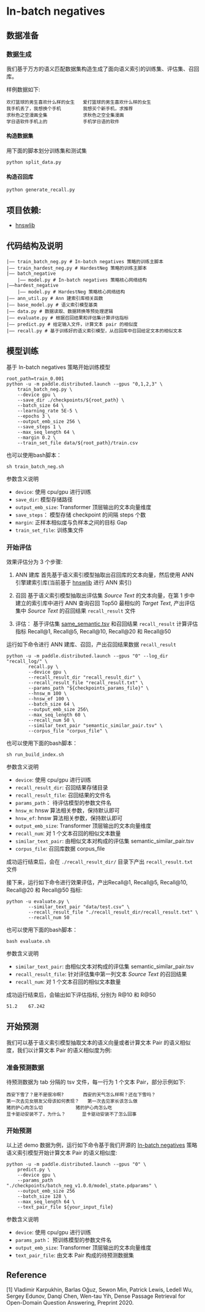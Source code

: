 # In-batch negatives


## 数据准备
### 数据生成
我们基于万方的语义匹配数据集构造生成了面向语义索引的训练集、评估集、召回库。

样例数据如下:
```
欢打篮球的男生喜欢什么样的女生   爱打篮球的男生喜欢什么样的女生
我手机丢了，我想换个手机        我想买个新手机，求推荐
求秋色之空漫画全集             求秋色之空全集漫画
学日语软件手机上的             手机学日语的软件
```


#### 构造数据集

用下面的脚本划分训练集和测试集

```
python split_data.py
```

#### 构造召回库

```
python generate_recall.py
```


## 项目依赖:
- [hnswlib](https://github.com/nmslib/hnswlib)

## 代码结构及说明
```
|—— train_batch_neg.py # In-batch negatives 策略的训练主脚本
|—— train_hardest_neg.py # HardestNeg 策略的训练主脚本
|—— batch_negative
    |—— model.py # In-batch negatives 策略核心网络结构
|——hardest_negative
    |—— model.py # HardestNeg 策略核心网络结构
|—— ann_util.py # Ann 建索引库相关函数
|—— base_model.py # 语义索引模型基类
|—— data.py # 数据读取、数据转换等预处理逻辑
|—— evaluate.py # 根据召回结果和评估集计算评估指标
|—— predict.py # 给定输入文件，计算文本 pair 的相似度
|—— recall.py # 基于训练好的语义索引模型，从召回库中召回给定文本的相似文本
```

## 模型训练

基于 In-batch negatives 策略开始训练模型

```
root_path=train_0.001
python -u -m paddle.distributed.launch --gpus "0,1,2,3" \
    train_batch_neg.py \
    --device gpu \
    --save_dir ./checkpoints/${root_path} \
    --batch_size 64 \
    --learning_rate 5E-5 \
    --epochs 3 \
    --output_emb_size 256 \
    --save_steps 1 \
    --max_seq_length 64 \
    --margin 0.2 \
    --train_set_file data/${root_path}/train.csv 
```

也可以使用bash脚本：

```
sh train_batch_neg.sh
```

参数含义说明
* `device`: 使用 cpu/gpu 进行训练
* `save_dir`: 模型存储路径
* `output_emb_size`: Transformer 顶层输出的文本向量维度
* `save_steps`： 模型存储 checkpoint 的间隔 steps 个数
* `margin`: 正样本相似度与负样本之间的目标 Gap
* `train_set_file`: 训练集文件




### 开始评估
效果评估分为 3 个步骤:
1. ANN 建库
首先基于语义索引模型抽取出召回库的文本向量，然后使用 ANN 引擎建索引库(当前基于 [hnswlib](https://github.com/nmslib/hnswlib) 进行 ANN 索引)

2. 召回
基于语义索引模型抽取出评估集 *Source Text* 的文本向量，在第 1 步中建立的索引库中进行 ANN 查询召回 Top50 最相似的 *Target Text*, 产出评估集中 *Source Text* 的召回结果 `recall_result` 文件

3. 评估： 基于评估集 [same_semantic.tsv](https://paddlenlp.bj.bcebos.com/models/semantic_index/same_semantic.tsv) 和召回结果 `recall_result` 计算评估指标 Recall@1, Recall@5, Recall@10, Recall@20 和 Recall@50

运行如下命令进行 ANN 建库、召回，产出召回结果数据 `recall_result`

```
python -u -m paddle.distributed.launch --gpus "0" --log_dir "recall_log/" \
        recall.py \
        --device gpu \
        --recall_result_dir "recall_result_dir" \
        --recall_result_file "recall_result.txt" \
        --params_path "${checkpoints_params_file}" \
        --hnsw_m 100 \
        --hnsw_ef 100 \
        --batch_size 64 \
        --output_emb_size 256\
        --max_seq_length 60 \
        --recall_num 50 \
        --similar_text_pair "semantic_similar_pair.tsv" \
        --corpus_file "corpus_file" \
```
也可以使用下面的bash脚本：

```
sh run_build_index.sh
```

参数含义说明
* `device`: 使用 cpu/gpu 进行训练
* `recall_result_dir`: 召回结果存储目录
* `recall_result_file`: 召回结果的文件名
* `params_path`： 待评估模型的参数文件名
* `hnsw_m`: hnsw 算法相关参数，保持默认即可
* `hnsw_ef`: hnsw 算法相关参数，保持默认即可
* `output_emb_size`: Transformer 顶层输出的文本向量维度
* `recall_num`: 对 1 个文本召回的相似文本数量
* `similar_text_pair`: 由相似文本对构成的评估集 semantic_similar_pair.tsv
* `corpus_file`: 召回库数据 corpus_file

成功运行结束后，会在 `./recall_result_dir/` 目录下产出 `recall_result.txt` 文件

接下来，运行如下命令进行效果评估，产出Recall@1, Recall@5, Recall@10, Recall@20 和 Recall@50 指标:
```
python -u evaluate.py \
        --similar_text_pair "data/test.csv" \
        --recall_result_file "./recall_result_dir/recall_result.txt" \
        --recall_num 50
```
也可以使用下面的bash脚本：

```
bash evaluate.sh
```

参数含义说明
* `similar_text_pair`: 由相似文本对构成的评估集 semantic_similar_pair.tsv
* `recall_result_file`: 针对评估集中第一列文本 *Source Text* 的召回结果
* `recall_num`: 对 1 个文本召回的相似文本数量

成功运行结束后，会输出如下评估指标, 分别为 R@10 和 R@50
```
51.2    67.242
```

## 开始预测
我们可以基于语义索引模型抽取文本的语义向量或者计算文本 Pair 的语义相似度，我们以计算文本 Pair 的语义相似度为例:

### 准备预测数据
待预测数据为 tab 分隔的 tsv 文件，每一行为 1 个文本 Pair，部分示例如下:
```
西安下雪了？是不是很冷啊?       西安的天气怎么样啊？还在下雪吗？
第一次去见女朋友父母该如何表现？   第一次去见家长该怎么做
猪的护心肉怎么切            猪的护心肉怎么吃
显卡驱动安装不了，为什么？      显卡驱动安装不了怎么回事
```

### 开始预测
以上述 demo 数据为例，运行如下命令基于我们开源的 [In-batch negatives](https://arxiv.org/abs/2004.04906) 策略语义索引模型开始计算文本 Pair 的语义相似度:
```
python -u -m paddle.distributed.launch --gpus "0" \
    predict.py \
    --device gpu \
    --params_path "./checkpoints/batch_neg_v1.0.0/model_state.pdparams" \
    --output_emb_size 256
    --batch_size 128 \
    --max_seq_length 64 \
    --text_pair_file ${your_input_file}
```

参数含义说明
* `device`: 使用 cpu/gpu 进行训练
* `params_path`： 预训练模型的参数文件名
* `output_emb_size`: Transformer 顶层输出的文本向量维度
* `text_pair_file`: 由文本 Pair 构成的待预测数据集






## Reference

[1] Vladimir Karpukhin, Barlas Oğuz, Sewon Min, Patrick Lewis, Ledell Wu, Sergey Edunov, Danqi Chen, Wen-tau Yih, Dense Passage Retrieval for Open-Domain Question Answering, Preprint 2020.
